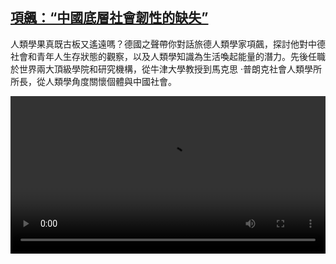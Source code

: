 <!--1689495425000-->
[項飆：“中國底層社會韌性的缺失”](https://www.dw.com/zh/%E9%A0%85%E9%A3%86%EF%BC%9A%E2%80%9C%E4%B8%AD%E5%9C%8B%E5%BA%95%E5%B1%A4%E7%A4%BE%E6%9C%83%E9%9F%8C%E6%80%A7%E7%9A%84%E7%BC%BA%E5%A4%B1%E2%80%9D/a-66016707)
------

<p>人類學果真既古板又遙遠嗎？德國之聲帶你對話旅德人類學家項飆，探討他對中德社會和青年人生存狀態的觀察，以及人類學知識為生活喚起能量的潛力。先後任職於世界兩大頂級學院和研究機構，從牛津大學教授到馬克思 ·普朗克社會人類學所所長，從人類學角度關懷個體與中國社會。</small></p><video src="https://tvdownloaddw-a.akamaihd.net/vps/webvideos/CHI/2023/DWVG/DWVGCHI230623_XiangBiao_01ICW_AVC_960x540.mp4" controls style="width:100%"></video>
